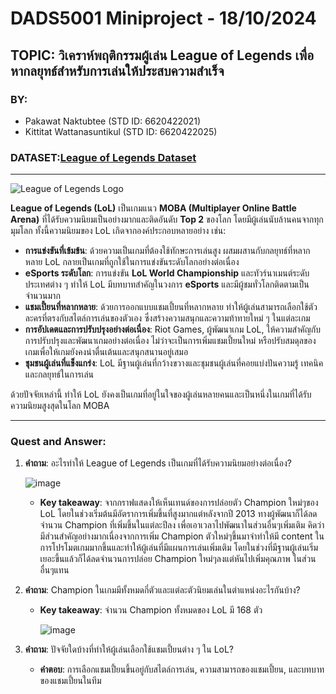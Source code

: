 # DADS5001 Miniproject - 18/10/2024

## TOPIC: วิเคราห์พฤติกรรมผู้เล่น League of Legends เพื่อหากลยุทธ์สำหรับการเล่นให้ประสบความสำเร็จ

### BY:
- Pakawat Naktubtee (STD ID: 6620422021)
- Kittitat Wattanasuntikul (STD ID: 6620422025)

### DATASET:[League of Legends Dataset](https://www.kaggle.com/datasets/delfinaoliva/league-of-legends-champspopularity-winrate-kda/data)

---
![League of Legends Logo](https://github.com/user-attachments/assets/9eb4573e-0e91-4c84-8dbb-dfe8fdde681b)

**League of Legends (LoL)** เป็นเกมแนว **MOBA (Multiplayer Online Battle Arena)** ที่ได้รับความนิยมเป็นอย่างมากและติดอันดับ **Top 2** ของโลก โดยมีผู้เล่นนับล้านคนจากทุกมุมโลก ทั้งนี้ความนิยมของ LoL เกิดจากองค์ประกอบหลายอย่าง เช่น:

- **การแข่งขันที่เข้มข้น**: ด้วยความเป็นเกมที่ต้องใช้ทักษะการเล่นสูง ผสมผสานกับกลยุทธ์ที่หลากหลาย LoL กลายเป็นเกมที่ถูกใช้ในการแข่งขันระดับโลกอย่างต่อเนื่อง
- **eSports ระดับโลก**: การแข่งขัน **LoL World Championship** และทัวร์นาเมนต์ระดับประเทศต่าง ๆ ทำให้ LoL มีบทบาทสำคัญในวงการ **eSports** และมีผู้ชมทั่วโลกติดตามเป็นจำนวนมาก
- **แชมเปี้ยนที่หลากหลาย**: ด้วยการออกแบบแชมเปี้ยนที่หลากหลาย ทำให้ผู้เล่นสามารถเลือกใช้ตัวละครที่ตรงกับสไตล์การเล่นของตัวเอง ซึ่งสร้างความสนุกและความท้าทายใหม่ ๆ ในแต่ละเกม
- **การอัปเดตและการปรับปรุงอย่างต่อเนื่อง**: Riot Games, ผู้พัฒนาเกม LoL, ให้ความสำคัญกับการปรับปรุงและพัฒนาเกมอย่างต่อเนื่อง ไม่ว่าจะเป็นการเพิ่มแชมเปี้ยนใหม่ หรือปรับสมดุลของเกมเพื่อให้เกมยังคงน่าตื่นเต้นและสนุกสนานอยู่เสมอ
- **ชุมชนผู้เล่นที่แข็งแกร่ง**: LoL มีฐานผู้เล่นที่กว้างขวางและชุมชนผู้เล่นที่คอยแบ่งปันความรู้ เทคนิค และกลยุทธ์ในการเล่น

ด้วยปัจจัยเหล่านี้ ทำให้ LoL ยังคงเป็นเกมที่อยู่ในใจของผู้เล่นหลายคนและเป็นหนึ่งในเกมที่ได้รับความนิยมสูงสุดในโลก MOBA

---

### Quest and Answer:
1. **คำถาม**: อะไรทำให้ League of Legends เป็นเกมที่ได้รับความนิยมอย่างต่อเนื่อง?

   ![image](https://github.com/user-attachments/assets/12f2118f-57a3-4c4f-b07f-fe2ee496b48b)

   - **Key takeaway**: จากกราฟแสดงให้เห็นเทนด์ของการปล่อยตัว Champion ใหม่ๆของ LoL โดยในช่วงเริ่มต้นมีอัตราการเพิ่มขึ้นที่สูงมากแต่หลังจากปี 2013 ทางผู้พัฒนาก็ได้ลดจำนวน Champion ที่เพิ่มขึ้นในแต่ละปีลง เพื่อเอาเวลาไปพัฒนาในส่วนอื่นๆเพิ่มเติม คิดว่ามีส่วนสำคัญอย่างมากเนื่องจากการเพิ่ม Champion ตัวใหม่ๆขึ้นมาจำทำให้มี content ในการโปรโมตเกมมากขึ้นและทำให้ผู้เล่นที่มีแผนการเล่นเพิ่มเติม โดยในช่วงที่มีฐานผู้เล่นเริ่มเยอะขึ้นแล้วก็ได้ลดจำนวนการปล่อย Champion ใหม่ๆลงแต่หันไปเพิ่มคุณภาพ ในส่วนอื่นๆแทน

3. **คำถาม**: Champion ในเกมมีทั้งหมดกี่ตัวและแต่ละตัวนิยมเล่นในตำแหน่งอะไรกันบ้าง?
   - **Key takeaway**: จำนวน Champion ทั้งหมดของ LoL มี 168 ตัว
  
     ![image](https://github.com/user-attachments/assets/a30d5043-5678-48cd-a342-0665b710cee0)


4. **คำถาม**: ปัจจัยใดบ้างที่ทำให้ผู้เล่นเลือกใช้แชมเปี้ยนต่าง ๆ ใน LoL?
   - **คำตอบ**: การเลือกแชมเปี้ยนขึ้นอยู่กับสไตล์การเล่น, ความสามารถของแชมเปี้ยน, และบทบาทของแชมเปี้ยนในทีม
